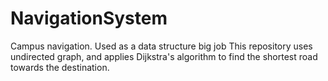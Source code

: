 # NavigationSystem
Campus navigation. Used as a  data structure big job
This repository uses undirected graph, and applies Dijkstra's algorithm to find the shortest road towards the destination.
